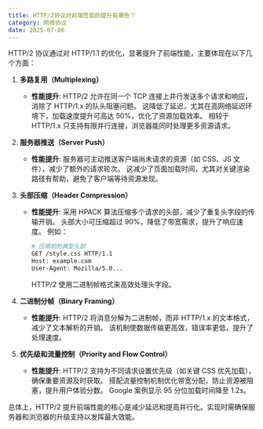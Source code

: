 ```yaml
---
title: HTTP/2协议对前端性能的提升有哪些？
category: 网络协议
date: 2025-07-06
---
```

HTTP/2 协议通过对 HTTP/1.1 的优化，显著提升了前端性能，主要体现在以下几个方面：

1. **多路复用（Multiplexing）**
   - **性能提升**: HTTP/2 允许在同一个 TCP 连接上并行发送多个请求和响应，消除了 HTTP/1.x 的队头阻塞问题。 这降低了延迟，尤其在高网络延迟环境下，加载速度提升可高达 50%，优化了资源加载效率。 相较于 HTTP/1.x 只支持有限并行连接，浏览器能同时处理更多资源请求。

2. **服务器推送（Server Push）**
   - **性能提升**: 服务器可主动推送客户端尚未请求的资源（如 CSS、JS 文件），减少了额外的请求轮次。 这减少了页面加载时间，尤其对关键渲染路径有帮助，避免了客户端等待资源发现。

3. **头部压缩（Header Compression）**
   - **性能提升**: 采用 HPACK 算法压缩多个请求的头部，减少了重复头字段的传输开销。 头部大小可压缩超过 90%，降低了带宽需求，提升了响应速度。 例如：
     ```bash
     # 压缩前的典型头部
     GET /style.css HTTP/1.1
     Host: example.com
     User-Agent: Mozilla/5.0...
     ```
     HTTP/2 使用二进制帧格式来高效处理头字段。

4. **二进制分帧（Binary Framing）**
   - **性能提升**: HTTP/2 将消息分解为二进制帧，而非 HTTP/1.x 的文本格式，减少了文本解析的开销。 该机制使数据传输更高效，错误率更低，提升了处理速度。

5. **优先级和流量控制（Priority and Flow Control）**
   - **性能提升**: HTTP/2 支持为不同请求设置优先级（如关键 CSS 优先加载），确保重要资源及时获取。 搭配流量控制机制优化带宽分配，防止资源被阻塞，提升用户体验分数。 Google 案例显示 95 分位加载时间降至 1.2s。

总体上，HTTP/2 提升前端性能的核心是减少延迟和提高并行化。实现时需确保服务器和浏览器的升级支持以发挥最大效能。
